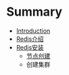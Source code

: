 # Summary

* [Introduction](README.md)
* [Redis介绍](chapter1.md)
* [Redis安装](redis_install.md)
   * [节点创建](jiqun.md)
   * 创建集群

